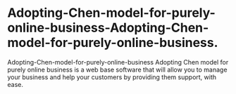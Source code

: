 # Adopting-Chen-model-for-purely-online-business-Adopting-Chen-model-for-purely-online-business.
Adopting-Chen-model-for-purely-online-business Adopting Chen model for purely online business is a web base software that will allow you to manage your business and help your customers by providing them support, with ease.
